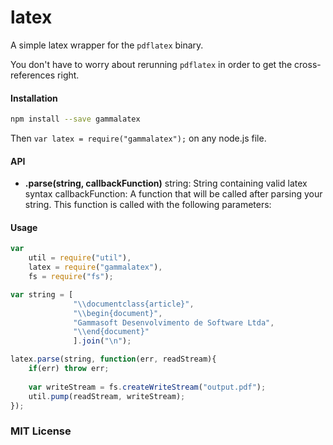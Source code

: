 latex
=====

A simple latex wrapper for the `pdflatex` binary.

You don't have to worry about rerunning `pdflatex` in order to get the cross-references right.

#### Installation

```bash
npm install --save gammalatex
```

Then `var latex = require("gammalatex");` on any node.js file.

#### API

- **.parse(string, callbackFunction)**
	string: String containing valid latex syntax
	callbackFunction: A function that will be called after parsing your string. This function is called with the following parameters:

#### Usage
```javascript
var 
	util = require("util"),
	latex = require("gammalatex"),
	fs = require("fs");

var string = [
              "\\documentclass{article}",
              "\\begin{document}",
              "Gammasoft Desenvolvimento de Software Ltda",
              "\\end{document}"
              ].join("\n");

latex.parse(string, function(err, readStream){
	if(err) throw err;
	
	var writeStream = fs.createWriteStream("output.pdf");
	util.pump(readStream, writeStream);
});
```

### MIT License

